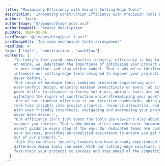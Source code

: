 ```yaml
---
title: "Maximizing Efficiency with Amina's Cutting-Edge Tools"
description: 'Innovating Construction Efficiency with Precision Tools & Support'
author: 'Jacob'
authorImage: '@/images/blog/jacob.avif'
authorImageAlt: 'Avatar Description'
pubDate: 2024-02-06
cardImage: '@/images/blog/post-1.avif'
cardImageAlt: 'Top view mechanical tools arrangement'
readTime: 4
tags: ['tools', 'construction', 'workflow']
contents: [
    "In today's fast-paced construction industry, efficiency is key to success.
    At Amina, we understand the importance of optimizing your project workflow
    to meet deadlines and stay within budget. That's why we're thrilled to
    introduce our cutting-edge tools designed to empower your projects like
    never before.",
    "Our range of hardware tools combines precision engineering with
    user-centric design, ensuring maximum productivity on every job site. From
    power drills to advanced fastening solutions, Amina's tools are built to
    withstand the rigors of construction while streamlining your workflow.",
    'One of our standout offerings is our intuitive dashboards, which provide
    real-time insights into project progress, resource allocation, and more.
    With user-friendly interfaces, navigating and overseeing your projects has
    never been easier.',
    "But efficiency isn't just about the tools you use—it's also about the
    support you receive. That's why Amina offers comprehensive documentation and
    expert guidance every step of the way. Our dedicated teams are committed to
    your success, providing personalized assistance to ensure you get the most
    out of our products.",
    'Join the countless industry leaders who have already experienced the
    difference Amina tools can make. With our cutting-edge solutions, you can
    fast-track your projects to success and stay ahead of the competition.',
  ]
---
```

